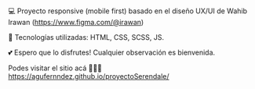 💻 Proyecto responsive (mobile first) basado en el diseño UX/UI de Wahib Irawan (https://www.figma.com/@irawan)

🔧 Tecnologías utilizadas: HTML, CSS, SCSS, JS.

💕 Espero que lo disfrutes! Cualquier observación es bienvenida.

Podes visitar el sitio acá 🤩👉🏻 https://agufernndez.github.io/proyectoSerendale/ 
